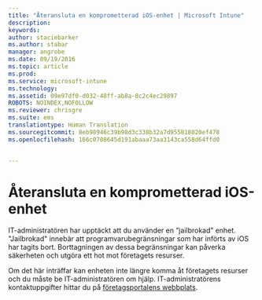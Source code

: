 ```yaml
---
title: "Återansluta en komprometterad iOS-enhet | Microsoft Intune"
description: 
keywords: 
author: staciebarker
ms.author: stabar
manager: angrobe
ms.date: 09/19/2016
ms.topic: article
ms.prod: 
ms.service: microsoft-intune
ms.technology: 
ms.assetid: 09e97df0-d032-48ff-ab8a-8c2c4ec29897
ROBOTS: NOINDEX,NOFOLLOW
ms.reviewer: chrisgre
ms.suite: ems
translationtype: Human Translation
ms.sourcegitcommit: 8eb98946c39b98d3c338b32a7d955818020ef478
ms.openlocfilehash: 166c0708645d191abaaa73aa3143ca558d64ffd0


---
```


# Återansluta en komprometterad iOS-enhet
IT-administratören har upptäckt att du använder en ”jailbrokad” enhet. "Jailbrokad" innebär att programvarubegränsningar som har införts av iOS har tagits bort. Borttagningen av dessa begränsningar kan påverka säkerheten och utgöra ett hot mot företagets resurser. 

Om det här inträffar kan enheten inte längre komma åt företagets resurser och du måste be IT-administratören om hjälp. IT-administratörens kontaktuppgifter hittar du på [företagsportalens webbplats](http://portal.manage.microsoft.com).



<!--HONumber=Oct16_HO2-->


